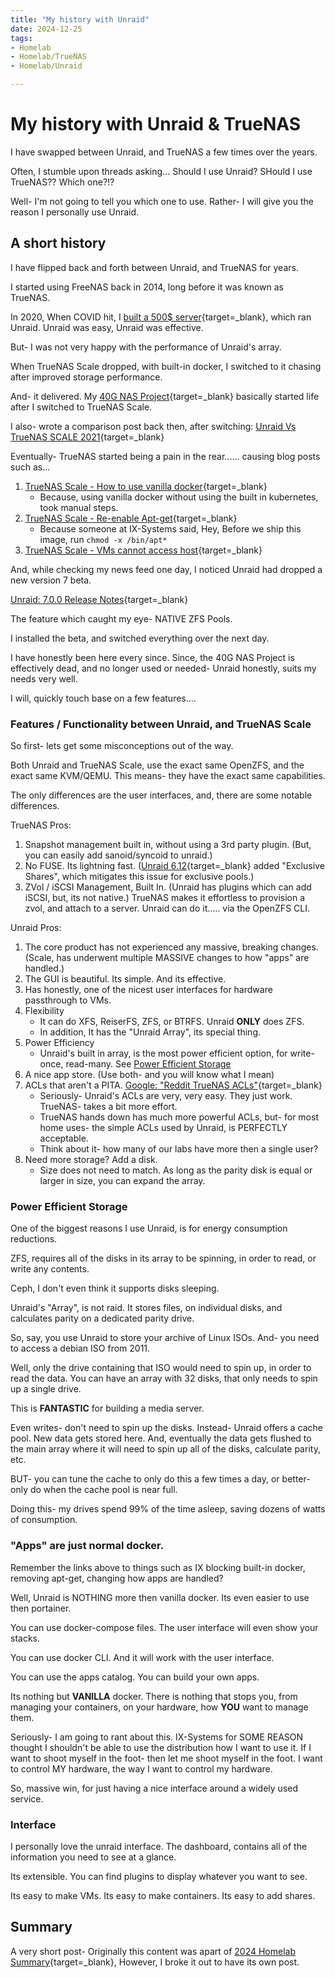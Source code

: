 ```yaml
---
title: "My history with Unraid"
date: 2024-12-25
tags:
- Homelab
- Homelab/TrueNAS
- Homelab/Unraid

---
```


# My history with Unraid & TrueNAS

I have swapped between Unraid, and TrueNAS a few times over the years.

Often, I stumble upon threads asking... Should I use Unraid? SHould I use TrueNAS?? Which one?!?

Well- I'm not going to tell you which one to use. Rather- I will give you the reason I personally use Unraid.

<!-- more -->

## A short history

I have flipped back and forth between Unraid, and TrueNAS for years.

I started using FreeNAS back in 2014, long before it was known as TrueNAS.

In 2020, When COVID hit, I [built a 500$ server](https://xtremeownage.com/2020/07/24/closet-mini-server-build/){target=_blank}, which ran Unraid. Unraid was easy, Unraid was effective.

But- I was not very happy with the performance of Unraid's array.

When TrueNAS Scale dropped, with built-in docker, I switched to it chasing after improved storage performance. 

And- it delivered. My [40G NAS Project](../../../../pages/Projects/40G-NAS.md){target=_blank} basically started life after I switched to TrueNAS Scale.

I also- wrote a comparison post back then, after switching: [Unraid Vs TrueNAS SCALE 2021](../2021/unraid-vs-truenas-scale.md){target=_blank}

Eventually- TrueNAS started being a pain in the rear...... causing blog posts such as...

1. [TrueNAS Scale - How to use vanilla docker](../2021/2021-12-15-Truenas-Vanilla-Docker.md){target=_blank}
    - Because, using vanilla docker without using the built in kubernetes, took manual steps.
2. [TrueNAS Scale - Re-enable Apt-get](../2022/2022-03-26-TrueNAS-Reenable-apt-get.md){target=_blank}
    - Because someone at IX-Systems said, Hey, Before we ship this image, run `chmod -x /bin/apt*`
3. [TrueNAS Scale - VMs cannot access host](../2022/2022-10-28-TrueNAS-VM-Host-Network.md){target=_blank}

And, while checking my news feed one day, I noticed Unraid had dropped a new version 7 beta.

[Unraid: 7.0.0 Release Notes](https://docs.unraid.net/unraid-os/release-notes/7.0.0/){target=_blank}

The feature which caught my eye- NATIVE ZFS Pools.

I installed the beta, and switched everything over the next day.

I have honestly been here every since. Since, the 40G NAS Project is effectively dead, and no longer used or needed- Unraid honestly, suits my needs very well.

I will, quickly touch base on a few features....

### Features / Functionality between Unraid, and TrueNAS Scale

So first- lets get some misconceptions out of the way.

Both Unraid and TrueNAS Scale, use the exact same OpenZFS, and the exact same KVM/QEMU. This means- they have the exact same capabilities.

The only differences are the user interfaces, and, there are some notable differences.

TrueNAS Pros:

1. Snapshot management built in, without using a 3rd party plugin. (But, you can easily add sanoid/syncoid to unraid.)
2. No FUSE. Its lightning fast. ([Unraid 6.12](https://docs.unraid.net/unraid-os/release-notes/6.12.0/#exclusive-shares){target=_blank} added "Exclusive Shares", which mitigates this issue for exclusive pools.)
3. ZVol / iSCSI Management, Built In. (Unraid has plugins which can add iSCSI, but, its not native.) TrueNAS makes it effortless to provision a zvol, and attach to a server. Unraid can do it..... via the OpenZFS CLI.

Unraid Pros:

1. The core product has not experienced any massive, breaking changes. (Scale, has underwent multiple MASSIVE changes to how "apps" are handled.)
2. The GUI is beautiful. Its simple. And its effective.
3. Has honestly, one of the nicest user interfaces for hardware passthrough to VMs.
4. Flexibility
    - It can do XFS, ReiserFS, ZFS, or BTRFS. Unraid **ONLY** does ZFS.
    - In addition, It has the "Unraid Array", its special thing.
5. Power Efficiency
    - Unraid's built in array, is the most power efficient option, for write-once, read-many. See [Power Efficient Storage](#power-efficient-storage)
6. A nice app store. (Use both- and you will know what I mean)
7. ACLs that aren't a PITA. [Google: "Reddit TrueNAS ACLs"](https://www.google.com/search?q=reddit+truenas+ACLs){target=_blank}
    - Seriously- Unraid's ACLs are very, very easy. They just work. TrueNAS- takes a bit more effort.
    - TrueNAS hands down has much more powerful ACLs, but- for most home uses- the simple ACLs used by Unraid, is PERFECTLY acceptable.
    - Think about it- how many of our labs have more then a single user?
8. Need more storage? Add a disk. 
    - Size does not need to match. As long as the parity disk is equal or larger in size, you can expand the array.


### Power Efficient Storage

One of the biggest reasons I use Unraid, is for energy consumption reductions.

ZFS, requires all of the disks in its array to be spinning, in order to read, or write any contents.

Ceph, I don't even think it supports disks sleeping.

Unraid's "Array", is not raid. It stores files, on individual disks, and calculates parity on a dedicated parity drive.

So, say, you use Unraid to store your archive of Linux ISOs. And- you need to access a debian ISO from 2011.

Well, only the drive containing that ISO would need to spin up, in order to read the data. You can have an array with 32 disks, that only needs to spin up a single drive.

This is **FANTASTIC** for building a media server.

Even writes- don't need to spin up the disks. Instead- Unraid offers a cache pool. New data gets stored here. And, eventually the data gets flushed to the main array where it will need to spin up all of the disks, calculate parity, etc.

BUT- you can tune the cache to only do this a few times a day, or better- only do when the cache pool is near full. 

Doing this- my drives spend 99% of the time asleep, saving dozens of watts of consumption.

### "Apps" are just normal docker.

Remember the links above to things such as IX blocking built-in docker, removing apt-get, changing how apps are handled?

Well, Unraid is NOTHING more then vanilla docker. Its even easier to use then portainer.

You can use docker-compose files. The user interface will even show your stacks.

You can use docker CLI. And it will work with the user interface.

You can use the apps catalog. You can build your own apps. 

Its nothing but **VANILLA** docker. There is nothing that stops you, from managing your containers, on your hardware, how **YOU** want to manage them.

Seriously- I am going to rant about this. IX-Systems for SOME REASON thought I shouldn't be able to use the distribution how I want to use it. If I want to shoot myself in the foot- then let me shoot myself in the foot. I want to control MY hardware, the way I want to control my hardware.

So, massive win, for just having a nice interface around a widely used service.

### Interface

I personally love the unraid interface. The dashboard, contains all of the information you need to see at a glance.

Its extensible. You can find plugins to display whatever you want to see.

Its easy to make VMs. Its easy to make containers. Its easy to add shares.

## Summary

A very short post- Originally this content was apart of [2024 Homelab Summary](./2024-12-20-homelab-2024.md){target=_blank}, However, I broke it out to have its own post.